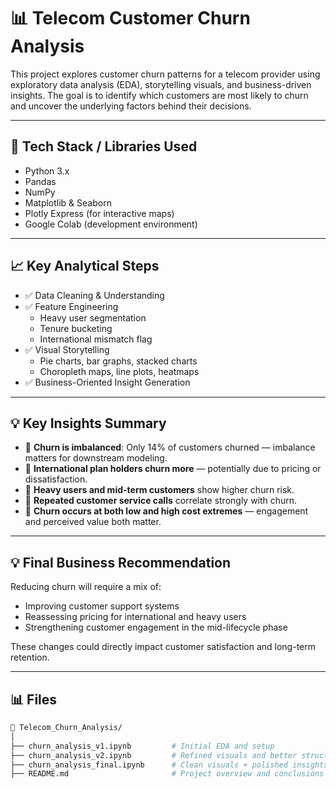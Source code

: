 # 📊 Telecom Customer Churn Analysis

This project explores customer churn patterns for a telecom provider using exploratory data analysis (EDA), storytelling visuals, and business-driven insights. The goal is to identify which customers are most likely to churn and uncover the underlying factors behind their decisions.

---

## 🧰 Tech Stack / Libraries Used

- Python 3.x  
- Pandas  
- NumPy  
- Matplotlib & Seaborn  
- Plotly Express (for interactive maps)  
- Google Colab (development environment)  

---

## 📈 Key Analytical Steps

- ✅ Data Cleaning & Understanding  
- ✅ Feature Engineering  
  - Heavy user segmentation  
  - Tenure bucketing  
  - International mismatch flag  
- ✅ Visual Storytelling  
  - Pie charts, bar graphs, stacked charts  
  - Choropleth maps, line plots, heatmaps  
- ✅ Business-Oriented Insight Generation  

---

## 💡 Key Insights Summary

- 📌 **Churn is imbalanced**: Only 14% of customers churned — imbalance matters for downstream modeling.
- 📌 **International plan holders churn more** — potentially due to pricing or dissatisfaction.
- 📌 **Heavy users and mid-term customers** show higher churn risk.
- 📌 **Repeated customer service calls** correlate strongly with churn.
- 📌 **Churn occurs at both low and high cost extremes** — engagement and perceived value both matter.

---

## 💡 Final Business Recommendation

Reducing churn will require a mix of:
- Improving customer support systems
- Reassessing pricing for international and heavy users
- Strengthening customer engagement in the mid-lifecycle phase

These changes could directly impact customer satisfaction and long-term retention.

---

## 📊 Files

```bash
📁 Telecom_Churn_Analysis/
│
├── churn_analysis_v1.ipynb         # Initial EDA and setup
├── churn_analysis_v2.ipynb         # Refined visuals and better structure
├── churn_analysis_final.ipynb      # Clean visuals + polished insights
├── README.md                       # Project overview and conclusions
